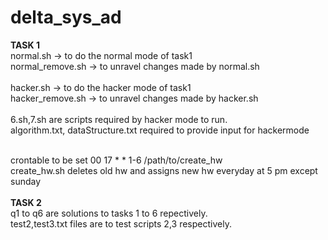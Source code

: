 # delta_sys_ad
<b>TASK 1</b><br>
normal.sh -> to do the normal mode of task1 <br>
normal_remove.sh -> to unravel changes made by normal.sh<br><br>
hacker.sh -> to do the hacker mode of task1 <br>
hacker_remove.sh -> to unravel changes made by hacker.sh<br><br>
6.sh,7.sh are scripts required by hacker mode to run.<br>
algorithm.txt, dataStructure.txt required to provide input for hackermode<br><br>

crontable to be set 00 17 * * 1-6 /path/to/create_hw<br>
create_hw.sh deletes old hw and assigns new hw everyday at 5 pm except sunday
<br><br>
<b>TASK 2</b><br>
 q1 to q6 are solutions to tasks 1 to 6 repectively.<br>
 test2,test3.txt files are to test scripts 2,3 respectively. 

